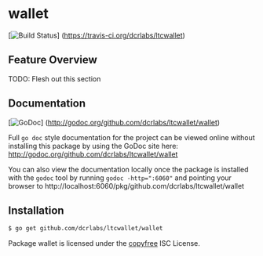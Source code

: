 wallet
======

[![Build Status](https://travis-ci.org/dcrlabs/ltcwallet.png?branch=master)]
(https://travis-ci.org/dcrlabs/ltcwallet)

## Feature Overview

TODO: Flesh out this section

## Documentation

[![GoDoc](https://godoc.org/github.com/dcrlabs/ltcwallet/wallet?status.png)]
(http://godoc.org/github.com/dcrlabs/ltcwallet/wallet)

Full `go doc` style documentation for the project can be viewed online without
installing this package by using the GoDoc site here:
http://godoc.org/github.com/dcrlabs/ltcwallet/wallet

You can also view the documentation locally once the package is installed with
the `godoc` tool by running `godoc -http=":6060"` and pointing your browser to
http://localhost:6060/pkg/github.com/dcrlabs/ltcwallet/wallet

## Installation

```bash
$ go get github.com/dcrlabs/ltcwallet/wallet
```

Package wallet is licensed under the [copyfree](http://copyfree.org) ISC
License.

